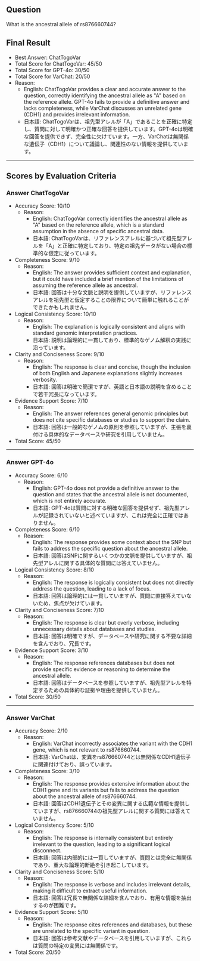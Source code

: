 ## Question

What is the ancestral allele of rs876660744?

## Final Result

- Best Answer: ChatTogoVar
- Total Score for ChatTogoVar: 45/50
- Total Score for GPT-4o: 30/50
- Total Score for VarChat: 20/50
- Reason:
  - English: ChatTogoVar provides a clear and accurate answer to the question, correctly identifying the ancestral allele as "A" based on the reference allele. GPT-4o fails to provide a definitive answer and lacks completeness, while VarChat discusses an unrelated gene (CDH1) and provides irrelevant information.
  - 日本語: ChatTogoVarは、祖先型アレルが「A」であることを正確に特定し、質問に対して明確かつ正確な回答を提供しています。GPT-4oは明確な回答を提供できず、完全性に欠けています。一方、VarChatは無関係な遺伝子（CDH1）について議論し、関連性のない情報を提供しています。

---

## Scores by Evaluation Criteria

### Answer ChatTogoVar
- Accuracy Score: 10/10
  - Reason: 
    - English: ChatTogoVar correctly identifies the ancestral allele as "A" based on the reference allele, which is a standard assumption in the absence of specific ancestral data.
    - 日本語: ChatTogoVarは、リファレンスアレルに基づいて祖先型アレルを「A」と正確に特定しており、特定の祖先データがない場合の標準的な仮定に従っています。
- Completeness Score: 9/10
  - Reason: 
    - English: The answer provides sufficient context and explanation, but it could have included a brief mention of the limitations of assuming the reference allele as ancestral.
    - 日本語: 回答は十分な文脈と説明を提供していますが、リファレンスアレルを祖先型と仮定することの限界について簡単に触れることができたかもしれません。
- Logical Consistency Score: 10/10
  - Reason: 
    - English: The explanation is logically consistent and aligns with standard genomic interpretation practices.
    - 日本語: 説明は論理的に一貫しており、標準的なゲノム解釈の実践に沿っています。
- Clarity and Conciseness Score: 9/10
  - Reason: 
    - English: The response is clear and concise, though the inclusion of both English and Japanese explanations slightly increases verbosity.
    - 日本語: 回答は明確で簡潔ですが、英語と日本語の説明を含めることで若干冗長になっています。
- Evidence Support Score: 7/10
  - Reason: 
    - English: The answer references general genomic principles but does not cite specific databases or studies to support the claim.
    - 日本語: 回答は一般的なゲノムの原則を参照していますが、主張を裏付ける具体的なデータベースや研究を引用していません。
- Total Score: 45/50

---

### Answer GPT-4o
- Accuracy Score: 6/10
  - Reason: 
    - English: GPT-4o does not provide a definitive answer to the question and states that the ancestral allele is not documented, which is not entirely accurate.
    - 日本語: GPT-4oは質問に対する明確な回答を提供せず、祖先型アレルが記録されていないと述べていますが、これは完全に正確ではありません。
- Completeness Score: 6/10
  - Reason: 
    - English: The response provides some context about the SNP but fails to address the specific question about the ancestral allele.
    - 日本語: 回答はSNPに関するいくつかの文脈を提供していますが、祖先型アレルに関する具体的な質問には答えていません。
- Logical Consistency Score: 8/10
  - Reason: 
    - English: The response is logically consistent but does not directly address the question, leading to a lack of focus.
    - 日本語: 回答は論理的には一貫していますが、質問に直接答えていないため、焦点が欠けています。
- Clarity and Conciseness Score: 7/10
  - Reason: 
    - English: The response is clear but overly verbose, including unnecessary details about databases and studies.
    - 日本語: 回答は明確ですが、データベースや研究に関する不要な詳細を含んでおり、冗長です。
- Evidence Support Score: 3/10
  - Reason: 
    - English: The response references databases but does not provide specific evidence or reasoning to determine the ancestral allele.
    - 日本語: 回答はデータベースを参照していますが、祖先型アレルを特定するための具体的な証拠や理由を提供していません。
- Total Score: 30/50

---

### Answer VarChat
- Accuracy Score: 2/10
  - Reason: 
    - English: VarChat incorrectly associates the variant with the CDH1 gene, which is not relevant to rs876660744.
    - 日本語: VarChatは、変異をrs876660744とは無関係なCDH1遺伝子に関連付けており、誤っています。
- Completeness Score: 3/10
  - Reason: 
    - English: The response provides extensive information about the CDH1 gene and its variants but fails to address the question about the ancestral allele of rs876660744.
    - 日本語: 回答はCDH1遺伝子とその変異に関する広範な情報を提供していますが、rs876660744の祖先型アレルに関する質問には答えていません。
- Logical Consistency Score: 5/10
  - Reason: 
    - English: The response is internally consistent but entirely irrelevant to the question, leading to a significant logical disconnect.
    - 日本語: 回答は内部的には一貫していますが、質問とは完全に無関係であり、重大な論理的断絶を引き起こしています。
- Clarity and Conciseness Score: 5/10
  - Reason: 
    - English: The response is verbose and includes irrelevant details, making it difficult to extract useful information.
    - 日本語: 回答は冗長で無関係な詳細を含んでおり、有用な情報を抽出するのが困難です。
- Evidence Support Score: 5/10
  - Reason: 
    - English: The response cites references and databases, but these are unrelated to the specific variant in question.
    - 日本語: 回答は参考文献やデータベースを引用していますが、これらは質問の特定の変異には無関係です。
- Total Score: 20/50